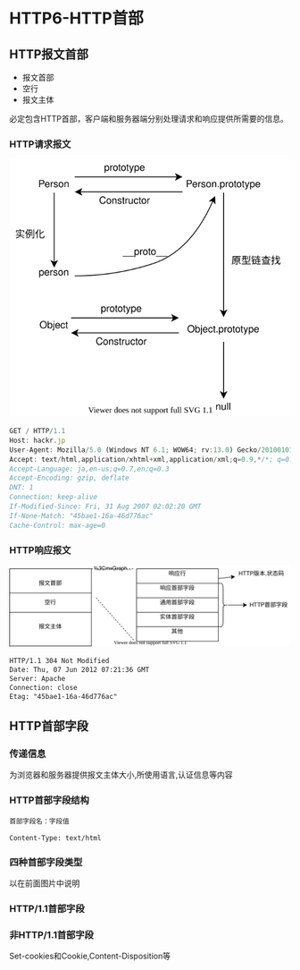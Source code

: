 # HTTP6-HTTP首部

## HTTP报文首部

* 报文首部
* 空行
* 报文主体

必定包含HTTP首部，客户端和服务器端分别处理请求和响应提供所需要的信息。

### HTTP请求报文

![&#x8BF7;&#x6C42;&#x62A5;&#x6587;&#x7ED3;&#x6784;](../.gitbook/assets/untitled-diagram.svg)

```javascript
GET / HTTP/1.1
Host: hackr.jp
User-Agent: Mozilla/5.0 (Windows NT 6.1; WOW64; rv:13.0) Gecko/20100101 Firefox/13.0
Accept: text/html,application/xhtml+xml,application/xml;q=0.9,*/*; q=0.8
Accept-Language: ja,en-us;q=0.7,en;q=0.3
Accept-Encoding: gzip, deflate
DNT: 1
Connection: keep-alive
If-Modified-Since: Fri, 31 Aug 2007 02:02:20 GMT
If-None-Match: "45bae1-16a-46d776ac"
Cache-Control: max-age=0
```

### HTTP响应报文

![&#x54CD;&#x5E94;&#x62A5;&#x6587;&#x7ED3;&#x6784;](../.gitbook/assets/untitled-diagram-1.svg)

```text
HTTP/1.1 304 Not Modified
Date: Thu, 07 Jun 2012 07:21:36 GMT
Server: Apache
Connection: close
Etag: "45bae1-16a-46d776ac"
```

## HTTP首部字段

### 传递信息

为浏览器和服务器提供报文主体大小,所使用语言,认证信息等内容

### HTTP首部字段结构

```text
首部字段名：字段值
```

```text
Content-Type: text/html
```

### 四种首部字段类型

以在前面图片中说明

### HTTP/1.1首部字段

### 非HTTP/1.1首部字段

Set-cookies和Cookie,Content-Disposition等



